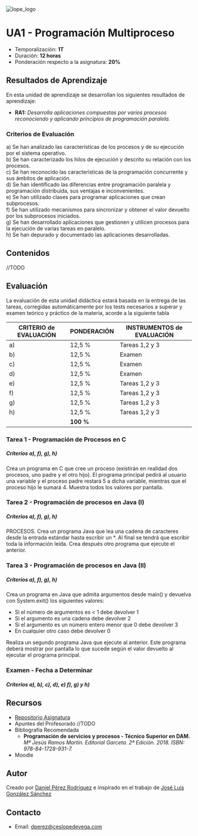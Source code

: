 ![lope_logo](https://www.ceslopedevega.com/wp-content/uploads/2020/03/pruebalogo.svg_.png)

# UA1 - Programación Multiproceso

- Temporalización: **1T**
- Duración: **12 horas**
- Ponderación respecto a la asignatura: **20%**
  
## Resultados de Aprendizaje

En esta unidad de aprendizaje se desarrollan los siguientes resultados de aprendizaje:

- **RA1:** *Desarrolla aplicaciones compuestas por varios procesos reconociendo y aplicando principios de programación paralela.*

### Criterios de Evaluación

a) Se han analizado las características de los procesos y de su ejecución por el sistema operativo.  
b) Se han caracterizado los hilos de ejecución y descrito su relación con los procesos.  
c) Se han reconocido las características de la programación concurrente y sus ámbitos de aplicación.  
d) Se han identificado las diferencias entre programación paralela y programación distribuida, sus ventajas e inconvenientes.  
e) Se han utilizado clases para programar aplicaciones que crean subprocesos.  
f) Se han utilizado mecanismos para sincronizar y obtener el valor devuelto por los subprocesos iniciados.  
g) Se han desarrollado aplicaciones que gestionen y utilicen procesos para la ejecución de varias tareas en paralelo.  
h) Se han depurado y documentado las aplicaciones desarrolladas.

## Contenidos

//TODO



## Evaluación

La evaluación de esta unidad didáctica estará basada en la entrega de las tareas, corregidas automáticamente por los tests necesarios a superar y examen teórico y práctico de la materia, acorde a la siguiente tabla

| CRITERIO de EVALUACIÓN | PONDERACIÓN | INSTRUMENTOS de EVALUACIÓN|
|------------------------|-------------|-------------|
| a)                     |12,5 %       | Tareas 1,2 y 3      |
| b)                     |12,5 %       | Examen      |
| c)                     |12,5 %       | Examen      |
| d)                     |12,5 %       | Examen      |
| e)                     |12,5 %       | Tareas 1,2 y 3     |
| f)                     |12,5 %       | Tareas 1,2 y 3      |
| g)                     |12,5 %       | Tareas 1,2 y 3      |
| h)                     |12,5 %       | Tareas 1,2 y 3      |
|                        |**100 %**    |             |


### **Tarea 1 - Programación de Procesos en C**
##### **Criterios a), f), g), h)**
Crea un programa en C que cree un proceso (existirán en realidad dos procesos, uno padre y el otro hijo). El programa principal pedirá al usuario una variable y el proceso padre restará 5 a dicha variable, mientras que el proceso hijo le sumará 4. Muestra todos los valores por pantalla.


### **Tarea 2 - Programación de procesos en Java (I)**
##### **Criterios a), f), g), h)**
PROCESOS. Crea un programa Java que lea una cadena de caracteres desde la entrada estándar hasta escribir un *. Al final se tendrá que escribir toda la información leída. Crea después otro programa que ejecute el anterior.


### **Tarea 3 - Programación de procesos en Java (II)**
##### **Criterios a), f), g), h)**
Crea un programa en Java que admita argumentos desde main() y devuelva con System.exit() los siguientes valores:

- Si el número de argumentos es < 1 debe devolver 1
- Si el argumento es una cadena debe devolver 2
- Si el argumento es un número entero menor que 0 debe devolver 3
- En cualquier otro caso debe devolver 0

Realiza un segundo programa Java que ejecute al anterior. Este programa deberá mostrar por pantalla lo que sucede según el valor devuelto al ejecutar el programa principal.

### **Examen - Fecha a Determinar**
##### **Criterios a), b), c), d), e) f), g) y h)**


## Recursos

- [Repositorio Asignatura](https://github.com/daniteleco/psp-22-23)
- Apuntes del Profesorado //TODO
- Bibliografía Recomendada
  - **Programación de servicios y procesos - Técnico Superior en DAM.** *Mª Jesús Ramos Martín. Editorial Garceta. 2ª Edición. 2018. ISBN: 978-84-1728-931-7.*
- Moodle

## Autor

Creado por [Daniel Pérez Rodríguez](https://twitter.com/daniteleco) e inspirado en el trabajo de [José Luis González Sánchez](https://github.com/joseluisgs/ProgServiciosProcesos-00-2021-2022)

## Contacto
- Email: [dperez@ceslopedevega.com](mailto:dperez@ceslopedevega.com)
